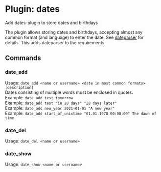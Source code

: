 Plugin: dates
===
Add dates-plugin to store dates and birthdays

The plugin allows storing dates and birthdays, accepting almost any common format (and language) to enter the date.
See [dateparser](https://pypi.org/project/dateparser/) for details.
This adds dateparser to the requirements.

## Commands
### date_add
Usage: `date_add <name or username> <date in most common formats> [description]`  
Dates consisting of multiple words must be enclosed in quotes.  
Example: `date_add test tomorrow`  
Example: `date_add test "in 28 days" "28 days later"`  
Example: `date_add new_year 2021-01-01 "A new year"`  
Example: `date_add start_of_unixtime "01.01.1970 00:00:00" The dawn of time`  


### date_del
Usage: `date_del <name or username>`

### date_show
Usage: `date_show <name or username>`
